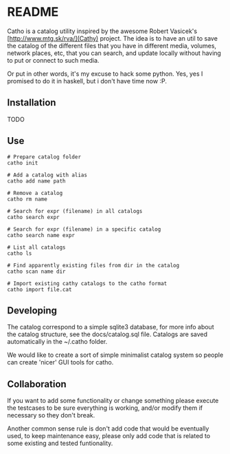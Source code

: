 README
==========

Catho is a catalog utility inspired by the awesome Robert Vasicek's
[http://www.mtg.sk/rva/](Cathy) project. The idea is to have an util
to save the catalog of the different files that you have in different
media, volumes, network places, etc, that you can search, and update
locally without having to put or connect to such media.

Or put in other words, it's my excuse to hack some python. Yes, yes I
promised to do it in haskell, but i don't have time now :P.

Installation
----------

TODO


Use
----------

    # Prepare catalog folder
    catho init

    # Add a catalog with alias
    catho add name path  

    # Remove a catalog
    catho rm name

    # Search for expr (filename) in all catalogs
    catho search expr

    # Search for expr (filename) in a specific catalog
    catho search name expr

    # List all catalogs
    catho ls

    # Find apparently existing files from dir in the catalog
    catho scan name dir

    # Import existing cathy catalogs to the catho format
    catho import file.cat
    
Developing
----------

The catalog correspond to a simple sqlite3 database, for more info
about the catalog structure, see the docs/catalog.sql file. Catalogs
are saved automatically in the ~/.catho folder.

We would like to create a sort of simple minimalist catalog system so
people can create 'nicer' GUI tools for catho.

Collaboration
----------
If you want to add some functionality or change something please
execute the testcases to be sure everything is working, and/or modify
them if necessary so they don't break.

Another common sense rule is don't add code that would be eventually
used, to keep maintenance easy, please only add code that is related
to some existing and tested funtionality.
